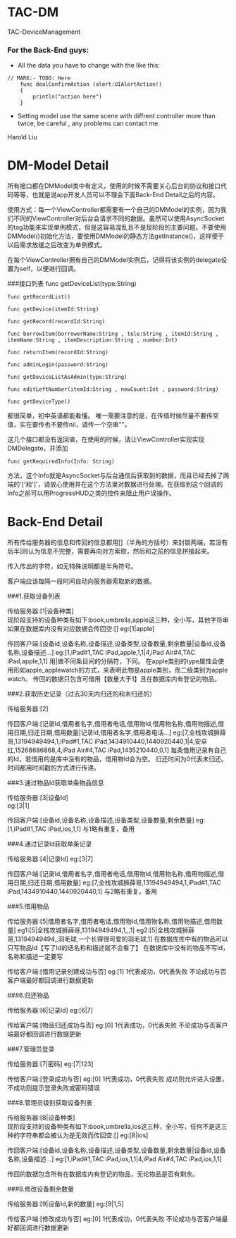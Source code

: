 # TAC-DM
TAC-DeviceManagement

### For the Back-End guys:
* All the data you have to change with the 
like this:

```
// MARK:- TODO: Here
    func dealConfirmAction (alert:UIAlertAction!)
    {
        println("action here")
    }
``` 

* Setting model use the same scene with diffrent controller more than twice, be careful , any problems can contact me.

Harold Liu

# DM-Model Detail
所有接口都在DMModel类中有定义，使用的时候不需要关心后台的协议和接口代码等等，也就是说app开发人员可以不理会下面Back-End Detail之后的内容。

使用方式：每一个ViewController都需要有一个自己的DMModel的实例，因为我们不同的ViewController对后台会请求不同的数据。虽然可以使用AsyncSocket的tag功能来实现单例模式，但是这容易混乱且不是现阶段的主要问题。不要使用DMModel()初始化方法，要使用DMModel的静态方法getInstance()，这样便于以后需求放缓之后改变为单例模式。

在每个ViewController拥有自己的DMModel实例后，记得将该实例的delegate设置为self，以便进行回调。

###接口列表
    func getDeviceList(type:String)
    
    func getRecordList()
    
    func getDevice(itemId:String)
    
    func getRecord(recordId:String)
    
    func borrowItem(borrowerName:String , tele:String , itemId:String , itemName:String , itemDescription:String , number:Int)
    
    func returnItem(recordId:String)
    
    func adminLogin(password:String)
    
    func getDeviceListAsAdmin(type:String)
    
    func editLeftNumber(itemId:String , newCount:Int , password:String)
    
    func getDeviceType()
    
都很简单，初中英语都能看懂。
唯一需要注意的是，在传值时候尽量不要传空值，实在要传也不要传nil，请传一个空串""。

这几个接口都没有返回值，在使用的时候，请让ViewController实现实现DMDelegate，并添加

    func getRequiredInfo(Info: String)
方法，这个Info就是AsyncSocket与后台通信后获取到的数据，而且已经去掉了两端的'['和']'，请放心使用并在这个方法里对数据进行处理。在获取到这个回调的Info之前可以用ProgressHUD之类的控件来阻止用户误操作。

# Back-End Detail
所有传给服务器的信息和传回的信息都用[]（半角的方括号）来封锁两端，若没有后半]则认为信息不完整，需要再向对方索取，然后和之前的信息拼接起来。

传入传出的字符，如无特殊说明都是半角符号。

客户端应该每隔一段时间自动向服务器索取新的数据。

###1.获取设备列表

传给服务器:[1|设备种类]   
现阶段支持的设备种类有如下:book,umbrella,apple这三种，全小写，其他字符串如果在数据库内没有对应数据会传回空:[]
eg:[1|apple]

传回客户端:[设备id,设备名称,设备描述,设备类型,设备数量,剩余数量|设备id,设备名称,设备描述...]
eg:[1,iPad#1,TAC iPad,apple,1,1|4,iPad Air#4,TAC iPad,apple,1,1]
用|做不同条目间的分隔符，下同。
在apple类别的type属性会使用形如apple_applewatch的方式，来表明此物是apple类别，而二级类别为apple watch。
传回的数据只包含可借用【数量大于1】且在数据库内有登记的物品。


###2.获取历史记录（过去30天内归还的和未归还的）

传给服务器:[2]

传回客户端:[记录Id,借用者名字,借用者电话,借用物Id,借用物名称,借用物描述,借用日期,归还日期,借用数量|记录Id,借用者名字,借用者电话...]
eg:[7,全栈攻城狮薛哥,13194949494,1,iPad#1,TAC iPad,1434910440,1440920440,1|4,安卓红,15268686868,4,iPad Air#4,TAC iPad,1435210440,0,1]
每条借用记录有自己的Id，若借用的是库中没有的物品，借用物Id会为空。
归还时间为0代表未归还。
时间都用时间戳的方式进行传递。


###3.通过物品Id获取单条物品信息

传给服务器:[3|设备Id]   
eg:[3|1]

传回客户端:[设备id,设备名称,设备描述,设备类型,设备数量,剩余数量]
eg:[1,iPad#1,TAC iPad,ios,1,1]
与1略有重复，备用


###4.通过记录Id获取单条记录

传给服务器:[4|记录Id]
eg:[3|7]

传回客户端:[记录Id,借用者名字,借用者电话,借用物Id,借用物名称,借用物描述,借用日期,归还日期,借用数量]
eg:[7,全栈攻城狮薛哥,13194949494,1,iPad#1,TAC iPad,1434910440,1440920440,1]
与2略有重复，备用


###5.借用物品

传给服务器:[5|借用者名字,借用者电话,借用物Id,借用物名称,借用物描述,借用数量]
eg1:[5|全栈攻城狮薛哥,13194949494,1,,,1]
eg2:[5|全栈攻城狮薛哥,13194949494,,羽毛球,一个长得很可爱的羽毛球,1]
在数据库库中有的物品可以只写物品Id【写了Id的话名称和描述就不会看了】
在数据库中没有的物品不写Id，名称和描述一定要写

传给客户端:[借用记录创建成功与否]
eg:[1]
1代表成功，0代表失败
不论成功与否客户端最好都回调进行数据更新


###6.归还物品

传给服务器:[6|记录Id]
eg:[6|7]

传给客户端:[物品归还成功与否]
eg:[0]
1代表成功，0代表失败
不论成功与否客户端最好都回调进行数据更新


###7.管理员登录

传给服务器:[7|密码]
eg:[7|123]

传给客户端:[登录成功与否]
eg:[0]
1代表成功，0代表失败
成功则允许进入设置，不成功则提示登录失败或密码错误


###8.管理员级别获取设备列表

传给服务器:[8|设备种类]   
现阶段支持的设备种类有如下:book,umbrella,ios这三种，全小写，任何不是这三种的字符串都会被认为是无效而传回空:[]
eg:[8|ios]

传回客户端:[设备id,设备名称,设备描述,设备类型,设备数量,剩余数量|设备id,设备名称,设备描述...]
eg:[1,iPad#1,TAC iPad,ios,1,1|4,iPad Air#4,TAC iPad,ios,1,1]

传回的数据包含所有在数据库内有登记的物品，无论物品是否有剩余。


###9.修改设备剩余数量

传给服务器:[9|设备Id,新的数量]
eg:[9|1,5]

传给客户端:[修改成功与否]
eg:[0]
1代表成功，0代表失败
不论成功与否客户端最好都回调进行数据更新



